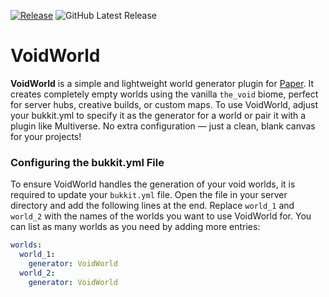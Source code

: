 [![Release](https://github.com/aerulion/VoidWorld/actions/workflows/release.yml/badge.svg?branch=master)](https://github.com/aerulion/VoidWorld/actions/workflows/release.yml)
![GitHub Latest Release](https://img.shields.io/github/v/release/aerulion/VoidWorld?logo=github)
# VoidWorld
**VoidWorld** is a simple and lightweight world generator plugin for [Paper](https://github.com/PaperMC/Paper). It creates completely empty worlds using the vanilla `the_void` biome, perfect for server hubs, creative builds, or custom maps. To use VoidWorld, adjust your bukkit.yml to specify it as the generator for a world or pair it with a plugin like Multiverse. No extra configuration — just a clean, blank canvas for your projects!

### Configuring the bukkit.yml File

To ensure VoidWorld handles the generation of your void worlds, it is required to update your `bukkit.yml` file. Open the file in your server directory and add the following lines at the end. Replace `world_1` and `world_2` with the names of the worlds you want to use VoidWorld for. You can list as many worlds as you need by adding more entries:
```yaml
worlds:
  world_1:
    generator: VoidWorld
  world_2:
    generator: VoidWorld
```
